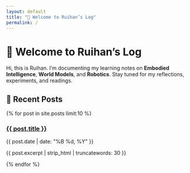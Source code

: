 ```yaml
---
layout: default
title: "👋 Welcome to Ruihan’s Log"
permalink: /
---
```


<div class="home-container">
  <div class="intro-card">
    <h1 class="intro-title">👋 Welcome to Ruihan’s Log</h1>
    <p class="intro-text">
      Hi, this is Ruihan. I’m documenting my learning notes on <strong>Embodied Intelligence</strong>,
      <strong>World Models</strong>, and <strong>Robotics</strong>.
      Stay tuned for my reflections, experiments, and readings.
    </p>
  </div>

  <h2 class="recent-title">📝 Recent Posts</h2>

  <div class="post-list">
    {% for post in site.posts limit:10 %}
      <div class="post-card">
        <a href="{{ post.url | relative_url }}"><h3>{{ post.title }}</h3></a>
        <p class="post-date">{{ post.date | date: "%B %d, %Y" }}</p>
        <p class="post-excerpt">{{ post.excerpt | strip_html | truncatewords: 30 }}</p>
      </div>
    {% endfor %}
  </div>
</div>
